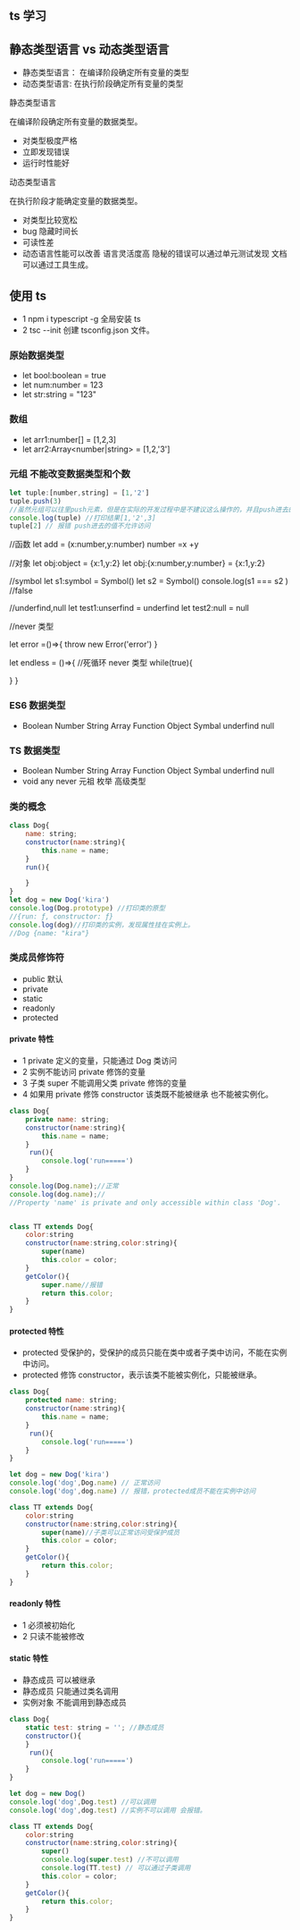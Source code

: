 ## ts 学习

## 静态类型语言 vs 动态类型语言

- 静态类型语言： 在编译阶段确定所有变量的类型
- 动态类型语言: 在执行阶段确定所有变量的类型

静态类型语言

在编译阶段确定所有变量的数据类型。

- 对类型极度严格
- 立即发现错误
- 运行时性能好

动态类型语言

在执行阶段才能确定变量的数据类型。

- 对类型比较宽松
- bug 隐藏时间长
- 可读性差
- 动态语言性能可以改善 语言灵活度高 隐秘的错误可以通过单元测试发现 文档可以通过工具生成。

## 使用 ts

- 1 npm i typescript -g 全局安装 ts
- 2 tsc --init 创建 tsconfig.json 文件。

### 原始数据类型

- let bool:boolean = true
- let num:number = 123
- let str:string = "123"

### 数组

- let arr1:number[] = [1,2,3]
- let arr2:Array<number|string> = [1,2,'3']

### 元组 不能改变数据类型和个数

```javascript
let tuple:[number,string] = [1,'2']
tuple.push(3)
//虽然元组可以往里push元素，但是在实际的开发过程中是不建议这么操作的，并且push进去的值 不允许访问。
console.log(tuple) //打印结果[1,'2',3]
tuple[2] // 报错 push进去的值不允许访问
```

//函数
let add = (x:number,y:number) number =x +y

//对象
let obj:object = {x:1,y:2}
let obj:{x:number,y:number} = {x:1,y:2}

//symbol
let s1:symbol = Symbol()
let s2 = Symbol()
console.log(s1 === s2 ) //false

//underfind,null
let test1:unserfind = underfind
let test2:null = null

//never 类型

let error =()=>{
throw new Error('error')
}

let endless = ()=>{
//死循环 never 类型
while(true){

}
}

### ES6 数据类型

- Boolean Number String Array Function Object Symbal underfind null

### TS 数据类型

- Boolean Number String Array Function Object Symbal underfind null
- void any never 元祖 枚举 高级类型

### 类的概念

```javascript
class Dog{
    name: string;
    constructor(name:string){
        this.name = name;
    }
    run(){

    }
}
let dog = new Dog('kira')
console.log(Dog.prototype) //打印类的原型
//{run: ƒ, constructor: ƒ}
console.log(dog)//打印类的实例，发现属性挂在实例上。
//Dog {name: "kira"}
```

### 类成员修饰符

- public 默认
- private
- static
- readonly
- protected

#### private 特性

- 1 private 定义的变量，只能通过 Dog 类访问
- 2 实例不能访问 private 修饰的变量
- 3 子类 super 不能调用父类 private 修饰的变量
- 4 如果用 private 修饰 constructor 该类既不能被继承 也不能被实例化。
```javascript
class Dog{
    private name: string;
    constructor(name:string){
        this.name = name;
    }
     run(){
        console.log('run=====')
    }
}
console.log(Dog.name);//正常
console.log(dog.name);//
//Property 'name' is private and only accessible within class 'Dog'.


class TT extends Dog{
    color:string
    constructor(name:string,color:string){
        super(name)
        this.color = color;
    }
    getColor(){
        super.name//报错
        return this.color;
    }
}


```

#### protected 特性

- protected 受保护的，受保护的成员只能在类中或者子类中访问，不能在实例中访问。
- protected 修饰 constructor，表示该类不能被实例化，只能被继承。

```javascript
class Dog{
    protected name: string;
    constructor(name:string){
        this.name = name;
    }
     run(){
        console.log('run=====')
    }
}

let dog = new Dog('kira')
console.log('dog',Dog.name) // 正常访问
console.log('dog',dog.name) // 报错，protected成员不能在实例中访问

class TT extends Dog{
    color:string
    constructor(name:string,color:string){
        super(name)//子类可以正常访问受保护成员
        this.color = color;
    }
    getColor(){
        return this.color;
    }
}

```

#### readonly 特性

- 1 必须被初始化
- 2 只读不能被修改

#### static 特性

- 静态成员 可以被继承
- 静态成员 只能通过类名调用
- 实例对象 不能调用到静态成员

```javascript
class Dog{
    static test: string = ''; //静态成员
    constructor(){
    }
     run(){
        console.log('run=====')
    }
}

let dog = new Dog()
console.log('dog',Dog.test) //可以调用
console.log('dog',dog.test) //实例不可以调用 会报错。

class TT extends Dog{
    color:string
    constructor(name:string,color:string){
        super()
        console.log(super.test) //不可以调用
        console.log(TT.test) // 可以通过子类调用
        this.color = color;
    }
    getColor(){
        return this.color;
    }
}
```
